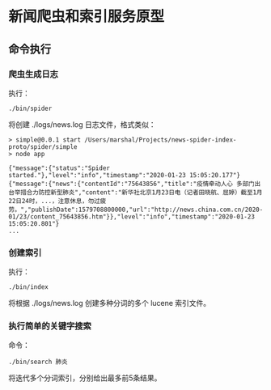 # 新闻爬虫和索引服务原型

## 命令执行

### 爬虫生成日志

执行：

```
./bin/spider
```

将创建 ./logs/news.log 日志文件，格式类似：

```
> simple@0.0.1 start /Users/marshal/Projects/news-spider-index-proto/spider/simple
> node app

{"message":{"status":"Spider started."},"level":"info","timestamp":"2020-01-23 15:05:20.177"}
{"message":{"news":{"contentId":"75643856","title":"疫情牵动人心 多部门出台举措合力防控新型肺炎","content":"新华社北京1月23日电（记者田晓航、屈婷）截至1月22日24时，...，注意休息，勿过疲劳。","publishDate":1579708800000,"url":"http://news.china.com.cn/2020-01/23/content_75643856.htm"}},"level":"info","timestamp":"2020-01-23 15:05:20.801"}
...
```

### 创建索引

执行：

```
./bin/index
```

将根据 ./logs/news.log 创建多种分词的多个 lucene 索引文件。

### 执行简单的关键字搜索

命令：

```
./bin/search 肺炎
```

将迭代多个分词索引，分别给出最多前5条结果。
